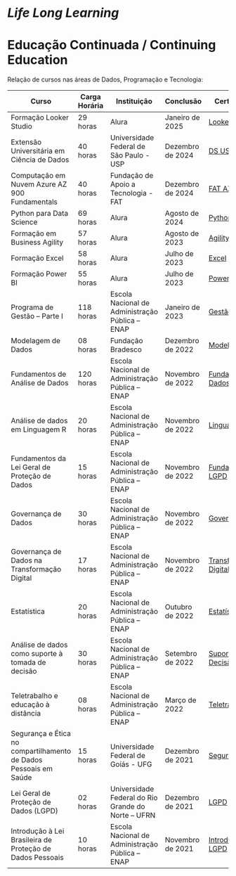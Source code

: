 # *Life Long Learning*

# Educação Continuada / Continuing Education 

Relação de cursos nas áreas de Dados, Programação e Tecnologia:



| Curso                                          | Carga Horária | Instituição                              | Conclusão         | Certificado |
|-----------------------------------------------|--------------|-----------------------------------------|------------------|-------------|
| Formação Looker Studio                        | 29 horas     | Alura                                   | Janeiro de 2025  |[Looker Studio](https://drive.google.com/file/d/1XvJTHatQX5hvMjv_8wTBBvUtScURaQQJ/view?usp=sharing)|
| Extensão Universitária em Ciência de Dados    | 40 horas     | Universidade Federal de São Paulo - USP | Dezembro de 2024 |[DS USP](https://drive.google.com/file/d/18270jUKfhjDtLQgwYbX44ma7Bd1O-4i0/view?usp=sharing)|             
| Computação em Nuvem Azure AZ 900 Fundamentals   | 40 horas     | Fundação de Apoio a Tecnologia - FAT | Dezembro de 2024 |[FAT AZ 900](https://drive.google.com/file/d/1OX3SniVeUMlyxuxGQpsqIqdsAHyENcZG/view?usp=sharing)|             
| Python para Data Science    | 69 horas     | Alura | Agosto de 2024 |[Python DS](https://drive.google.com/file/d/1PB4SK4GWLy1eQ4pbl1gby9hkiqdpTV0r/view?usp=sharing)|             
| Formação em Business Agility     | 57 horas     | Alura | Agosto de 2023 |[Agility](https://drive.google.com/file/d/146iAF_x-0P0y1fI_zpWQJoZ7shKxioqp/view?usp=sharing)|             
| Formação Excel    | 58 horas     | Alura | Julho de 2023 |[Excel](https://drive.google.com/file/d/1B7yjzhu_DRDWU5lisMGLHOOgs_r-KhIK/view?usp=sharing)|                
| Formação Power BI    | 55 horas     | Alura | Julho de 2023 |[Power BI](https://drive.google.com/file/d/1-J-Hp-F_mPEkMzkHu_y46BiK8v-XQCzB/view?usp=sharing)|             
| Programa de Gestão – Parte I     | 118 horas     | Escola Nacional de Administração Pública – ENAP | Janeiro de 2023 |[Gestão I](https://drive.google.com/file/d/1Bfr_l_pVXs6EC1KKlG4cgr7N_W9Kz5Fi/view?usp=sharing)|             
| Modelagem de Dados     | 08 horas     | Fundação Bradesco | Dezembro de 2022 |[Modelagem](https://drive.google.com/file/d/1iEChCPx5hY2sC_P8OXcuDI7Mz_PsERbF/view?usp=sharing)|          
| Fundamentos de Análise de Dados| 120 horas |Escola Nacional de Administração Pública – ENAP | Novembro de 2022 |[Fundamentos Dados](https://drive.google.com/file/d/18Oc4EQ8p3GrGfdG0wXklaq2IWJdvlSLK/view?usp=sharing)|  
| Análise de dados em Linguagem R| 20 horas |Escola Nacional de Administração Pública – ENAP | Novembro de 2022 |[Linguagem R](https://drive.google.com/file/d/1cVv1mpu9qba9chk61a0u4XK6QtoGShbP/view?usp=sharing)| 
| Fundamentos da Lei Geral de Proteção de Dados | 15 horas |Escola Nacional de Administração Pública – ENAP | Novembro de 2022 |[Fundamentos LGPD](https://drive.google.com/file/d/1-FAPnN2cuXLPdYa7cqwIV1xyHpun3wif/view?usp=sharing)|
| Governança de Dados | 30 horas |Escola Nacional de Administração Pública – ENAP | Novembro de 2022 |[Governança](https://drive.google.com/file/d/17kl2crCuID794Zdg8-OfMnWmMcrpdZ9q/view?usp=sharing)|
| Governança de Dados na Transformação Digital | 17 horas |Escola Nacional de Administração Pública – ENAP | Novembro de 2022 |[Transformação Digital](https://drive.google.com/file/d/1nOaGggh3DS5aC3m1Wpj3uBju85lwf7cm/view?usp=sharing)|
| Estatística | 20 horas |Escola Nacional de Administração Pública – ENAP | Outubro de 2022 |[Estatística](https://drive.google.com/file/d/19XB916oShjRveExiJewFqWe4uOlPggLn/view?usp=sharing)|  
| Análise de dados como suporte à tomada de decisão | 30 horas |Escola Nacional de Administração Pública – ENAP | Setembro de 2022 |[Suporte Decisão](https://drive.google.com/file/d/1pm0XJY9UA21rC6VZeurvV7bTwvyeWcpP/view?usp=sharing)|
| Teletrabalho e educação à distância  | 08 horas |Escola Nacional de Administração Pública – ENAP | Março de 2022 |[Teletrabalho](https://drive.google.com/file/d/1h5pPBlAU5C_GyKL4GzPSxwgpCXFsZips/view?usp=sharing)| 
| Segurança e Ética no compartilhamento de Dados Pessoais em Saúde | 15 horas |Universidade Federal de Goiás - UFG | Dezembro de 2021 |[Segurança](https://drive.google.com/file/d/1on_W3C4utUgsxd9868g_TDlCCNbq_C9r/view?usp=sharing)|
| Lei Geral de Proteção de Dados (LGPD) | 02 horas | Universidade Federal do Rio Grande do Norte – UFRN| Dezembro de 2021 |[LGPD](https://drive.google.com/file/d/1GizHYdEnPGS3EYtn3aL0GGzSZwex72KK/view?usp=sharing)| 
| Introdução à Lei Brasileira de Proteção de Dados Pessoais | 10 horas | Escola Nacional de Administração Pública – ENAP | Novembro de 2021 |[Introdução LGPD](https://drive.google.com/file/d/1_fzeihIGAPFwsv2yMcJM20TbMPJqXm7y/view?usp=sharing)| 
